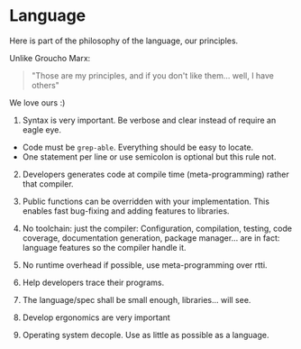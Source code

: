 # Language

Here is part of the philosophy of the language, our principles.

Unlike Groucho Marx:

> "Those are my principles, and if you don't like them...
well, I have others"

We love ours :)

1. Syntax is very important. Be verbose and clear instead of require an eagle eye.

* Code must be `grep-able`. Everything should be easy to locate.
* One statement per line or use semicolon is optional but this rule not.

2. Developers generates code at compile time (meta-programming) rather that compiler.

3. Public functions can be overridden with your implementation. This enables fast
bug-fixing and adding features to libraries.

4. No toolchain: just the compiler:
Configuration, compilation, testing, code coverage, documentation generation,
package manager... are in fact: language features so the compiler handle it.

5. No runtime overhead if possible, use meta-programming over rtti.

6. Help developers trace their programs.

7. The language/spec shall be small enough, libraries... will see.

8. Develop ergonomics are very important

9. Operating system decople. Use as little as possible as a language.

<!--

`grepable`: This is a property of source code, it means that most of the
language statements should be easily located by a keyword or regex.
A good example is `cast` and `unsafe_cast`.

Two step macro system, before types and after types. This allows to generate
most of the structures of the language natively and keep the core to it's minimal.

Types as first class part of the language.
Types can be accessed by programs at runtime and compile time.

Code generation. The language is able to generate as part of the macro system
second step. That allow to use types to generate code. The compiler does some
magic for functions like `to_string`.

CamelCase and snake_case are the same. This is controversial, but people like to
write code in many ways, let them, we will handle the hard parts.

-->
